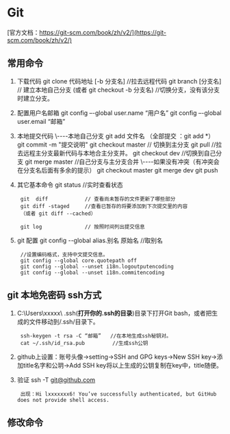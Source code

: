 # Git
[官方文档：https://git-scm.com/book/zh/v2/](https://git-scm.com/book/zh/v2/)
## 常用命令
1. 下载代码
		git clone 代码地址 [-b 分支名]     //拉去远程代码
        git branch [分支名]                // 建立本地自己分支
        (或者 git checkout -b 分支名)      //切换分支，没有该分支时建立分支。
2. 配置用户名邮箱
		git config –-global user.name “用户名”
        git config –-global user.email “邮箱”
3. 本地提交代码
      	\\----本地自己分支
		git add 文件名 （全部提交 ：git add \*）
        git commit -m "提交说明"
        git checkout master                // 切换到主分支
        git pull                           //拉去远程主分支最新代码与本地合主分支并。
        git checkout dev                   //切换到自己分支
        git merge master                   //自己分支与主分支合并
     	\\----如果没有冲突（有冲突会在分支名后面有多余的提示）
        git checkout master
        git merge dev
        git push
4. 其它基本命令
        git status           //实时查看状态

		git  diff            // 查看尚未暂存的文件更新了哪些部分
        git diff -staged     //查看已暂存的将要添加到下次提交里的内容
        （或者 git diff --cached）

        git log              // 按照时间列出提交信息
5. git 配置
		git config --global alias.别名 原始名   //取别名

        //设置编码格式，支持中文提交信息。
        git config --global core.quotepath off
		git config --global --unset i18n.logoutputencoding
		git config --global --unset i18n.commitencoding
## git 本地免密码 ssh方式

1. C:\Users\xxxxx\ .ssh(**打开你的.ssh的目录**)目录下打开Git bash，或者把生成的文件移动到/.ssh/目录下。

		ssh-keygen -t rsa -C “邮箱”   //在本地生成ssh秘钥对。
		cat ~/.ssh/id_rsa.pub         //生成ssh公钥
2. github上设置：账号头像->setting->SSH and GPG keys->New SSH key->添加title名字和公玥->Add SSH key将以上生成的公钥复制在key中，title随便。
3. 验证
		ssh -T git@github.com

        出现：Hi lxxxxxxx6! You’ve successfully authenticated, but GitHub does not provide shell access.
## 修改命令
